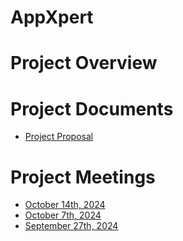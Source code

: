 # AppXpert

# Project Overview

# Project Documents
- [Project Proposal](proposal.md)

# Project Meetings
- [October 14th, 2024]()
- [October 7th, 2024](https://github.com/nataliekline/GVSU-CIS641-CompileAndConquer/blob/main/meetings/GVSU-CIS641-CompileAndConquer-2024-10-07.md)
- [September 27th, 2024](https://github.com/nataliekline/GVSU-CIS641-CompileAndConquer/blob/main/meetings/GVSU-CIS641-CompileAndConquer-2024-09-27.md)